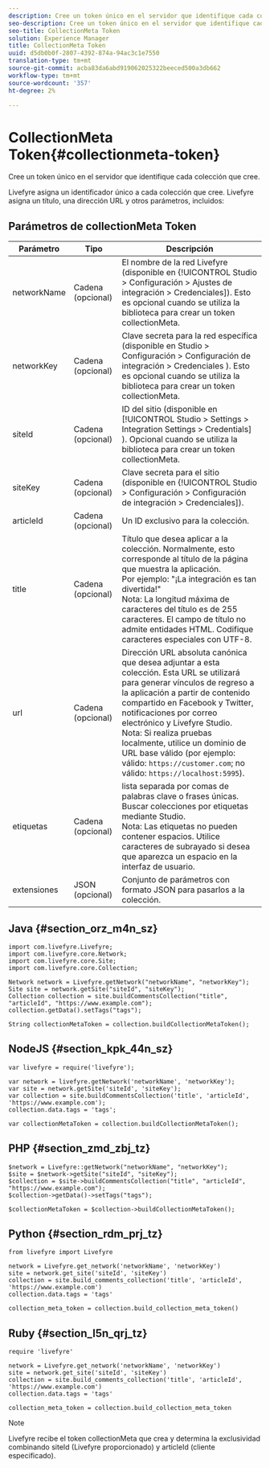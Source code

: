 ```yaml
---
description: Cree un token único en el servidor que identifique cada colección que cree.
seo-description: Cree un token único en el servidor que identifique cada colección que cree.
seo-title: CollectionMeta Token
solution: Experience Manager
title: CollectionMeta Token
uuid: d5db0b0f-2807-4392-874a-94ac3c1e7550
translation-type: tm+mt
source-git-commit: acba83da6abd919062025322beeced500a3db662
workflow-type: tm+mt
source-wordcount: '357'
ht-degree: 2%

---
```



# CollectionMeta Token{#collectionmeta-token}

Cree un token único en el servidor que identifique cada colección que cree.

Livefyre asigna un identificador único a cada colección que cree. Livefyre asigna un título, una dirección URL y otros parámetros, incluidos:

## Parámetros de collectionMeta Token

| Parámetro | Tipo | Descripción |
|--- |--- |--- |
| networkName | Cadena (opcional) | El nombre de la red Livefyre (disponible en {!UICONTROL Studio > Configuración > Ajustes de integración > Credenciales]). Esto es opcional cuando se utiliza la biblioteca para crear un token collectionMeta. |
| networkKey | Cadena (opcional) | Clave secreta para la red específica (disponible en Studio > Configuración > Configuración de integración > Credenciales ). Esto es opcional cuando se utiliza la biblioteca para crear un token collectionMeta. |
| siteId | Cadena (opcional) | ID del sitio (disponible en [!UICONTROL Studio > Settings > Integration Settings > Credentials] ). Opcional cuando se utiliza la biblioteca para crear un token collectionMeta. |
| siteKey | Cadena (opcional) | Clave secreta para el sitio (disponible en {!UICONTROL Studio > Configuración > Configuración de integración > Credenciales]). |
| articleId | Cadena (opcional) | Un ID exclusivo para la colección. |
| title | Cadena (opcional) | Título que desea aplicar a la colección. Normalmente, esto corresponde al título de la página que muestra la aplicación. <br>Por ejemplo: &quot;¡La integración es tan divertida!&quot; <br>Nota:  La longitud máxima de caracteres del título es de 255 caracteres. El campo de título no admite entidades HTML. Codifique caracteres especiales con UTF-8. |
| url | Cadena (opcional) | Dirección URL absoluta canónica que desea adjuntar a esta colección. Esta URL se utilizará para generar vínculos de regreso a la aplicación a partir de contenido compartido en Facebook y Twitter, notificaciones por correo electrónico y Livefyre Studio. <br>Nota:  Si realiza pruebas localmente, utilice un dominio de URL base válido (por ejemplo: válido: `https://customer.com`; no válido: `https://localhost:5995`). |
| etiquetas | Cadena (opcional) | lista separada por comas de palabras clave o frases únicas. Buscar colecciones por etiquetas mediante Studio.  </br>Nota:  Las etiquetas no pueden contener espacios. Utilice caracteres de subrayado si desea que aparezca un espacio en la interfaz de usuario. |
| extensiones | JSON (opcional) | Conjunto de parámetros con formato JSON para pasarlos a la colección. |

## Java {#section_orz_m4n_sz}

```
import com.livefyre.Livefyre; 
import com.livefyre.core.Network; 
import com.livefyre.core.Site; 
import com.livefyre.core.Collection; 
  
Network network = Livefyre.getNetwork("networkName", "networkKey"); 
Site site = network.getSite("siteId", "siteKey"); 
Collection collection = site.buildCommentsCollection("title", "articleId", "https://www.example.com"); 
collection.getData().setTags("tags"); 
  
String collectionMetaToken = collection.buildCollectionMetaToken();
```

## NodeJS {#section_kpk_44n_sz}

```
var livefyre = require('livefyre'); 
  
var network = livefyre.getNetwork('networkName', 'networkKey'); 
var site = network.getSite('siteId', 'siteKey'); 
var collection = site.buildCommentsCollection('title', 'articleId', 'https://www.example.com'); 
collection.data.tags = 'tags'; 
  
var collectionMetaToken = collection.buildCollectionMetaToken(); 
```

## PHP {#section_zmd_zbj_tz}

```
$network = Livefyre::getNetwork("networkName", "networkKey"); 
$site = $network->getSite("siteId", "siteKey"); 
$collection = $site->buildCommentsCollection("title", "articleId", "https://www.example.com"); 
$collection->getData()->setTags("tags"); 
  
$collectionMetaToken = $collection->buildCollectionMetaToken();
```

## Python {#section_rdm_prj_tz}

```
from livefyre import Livefyre 
  
network = Livefyre.get_network('networkName', 'networkKey') 
site = network.get_site('siteId', 'siteKey') 
collection = site.build_comments_collection('title', 'articleId', 'https://www.example.com') 
collection.data.tags = 'tags' 
  
collection_meta_token = collection.build_collection_meta_token()
```

## Ruby {#section_l5n_qrj_tz}

```
require 'livefyre' 
  
network = Livefyre.get_network('networkName', 'networkKey') 
site = network.get_site('siteId', 'siteKey') 
collection = site.build_comments_collection('title', 'articleId', 'https://www.example.com') 
collection.data.tags = 'tags' 
  
collection_meta_token = collection.build_collection_meta_token 
```

>[!NOTE]
>
>Livefyre recibe el token collectionMeta que crea y determina la exclusividad combinando siteId (Livefyre proporcionado) y articleId (cliente especificado).
